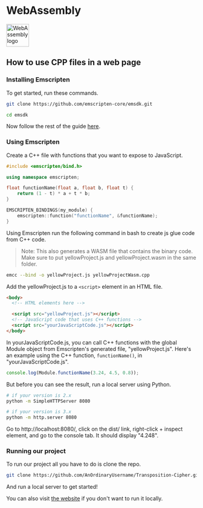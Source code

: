 # WebAssembly

<img alt="WebAssembly logo" src="https://upload.wikimedia.org/wikipedia/commons/1/1f/WebAssembly_Logo.svg" width="60" />

## How to use CPP files in a web page

### Installing Emscripten

To get started, run these commands.

```bash
git clone https://github.com/emscripten-core/emsdk.git

cd emsdk
```

Now follow the rest of the guide [here](https://emscripten.org/docs/getting_started/downloads.html).

### Using Emscripten

Create a C++ file with functions that you want to expose to JavaScript.

```cpp
#include <emscripten/bind.h>

using namespace emscripten;

float functionName(float a, float b, float t) {
    return (1 - t) * a + t * b;
}

EMSCRIPTEN_BINDINGS(my_module) {
    emscripten::function("functionName", &functionName);
}
```

Using Emscripten run the following command in bash to create js glue code from C++ code.

> Note: This also generates a WASM file that contains the binary code. Make sure to put yellowProject.js and yellowProject.wasm in the same folder.

```bash
emcc --bind -o yellowProject.js yellowProjectWasm.cpp
```

Add the yellowProject.js to a `<script>` element in an HTML file.

```html
<body>
  <!-- HTML elements here -->

  <script src="yellowProject.js"></script>
  <!-- JavaScript code that uses C++ functions -->
  <script src="yourJavaScriptCode.js"></script>
</body>
```

In yourJavaScriptCode.js, you can call C++ functions with the global Module object from Emscripten's generated file, "yellowProject.js". Here's an example using the C++ function, `functionName()`, in "yourJavaScriptCode.js".

```javascript
console.log(Module.functionName(3.24, 4.5, 0.8));
```

But before you can see the result, run a local server using Python.

```bash
# if your version is 2.x
python -m SimpleHTTPServer 8080

# if your version is 3.x
python -m http.server 8080
```

Go to http://localhost:8080/, click on the dist/ link, right-click + inspect element, and go to the console tab. It should display "4.248".

### Running our project

To run our project all you have to do is clone the repo.

```bash
git clone https://github.com/AnOrdinaryUsername/Transposition-Cipher.git
```

And run a local server to get started!

You can also visit [the website](https://anordinaryusername.github.io/test/) if you don't want to run it locally.
